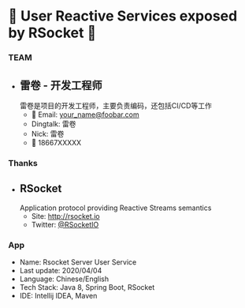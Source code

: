 # :rainbow: User Reactive Services exposed by RSocket :rainbow:

### TEAM

* 雷卷 - 开发工程师
  ----------
  雷卷是项目的开发工程师，主要负责编码，还包括CI/CD等工作
    - :email: Email: your_name@foobar.com
	- Dingtalk: 雷卷
	- Nick: 雷卷
	- :iphone: 18667XXXXX

### Thanks

* RSocket
  ---
  Application protocol providing Reactive Streams semantics
    - Site: http://rsocket.io
    - Twitter: [@RSocketIO](https://twitter.com/RSocketIO)


### App

* Name: Rsocket Server User Service
* Last update: 2020/04/04
* Language:  Chinese/English
* Tech Stack: Java 8, Spring Boot, RSocket
* IDE: Intellij IDEA, Maven

